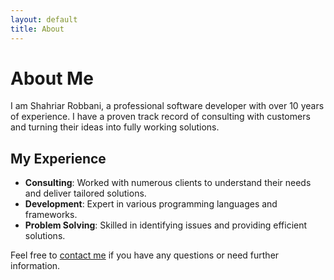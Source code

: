 ```yaml
---
layout: default
title: About
---
```


# About Me

I am Shahriar Robbani, a professional software developer with over 10 years of experience. I have a proven track record of consulting with customers and turning their ideas into fully working solutions.

## My Experience

- **Consulting**: Worked with numerous clients to understand their needs and deliver tailored solutions.
- **Development**: Expert in various programming languages and frameworks.
- **Problem Solving**: Skilled in identifying issues and providing efficient solutions.

Feel free to [contact me](contact) if you have any questions or need further information.
